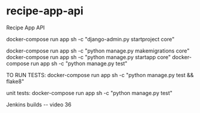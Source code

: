 # recipe-app-api
Recipe App API






docker-compose run app sh -c "django-admin.py startproject core"


docker-compose run app sh -c "python manage.py makemigrations core"
docker-compose run app sh -c "python manage.py startapp core"
docker-compose run app sh -c "python manage.py test"

TO RUN TESTS:
docker-compose run app sh -c "python manage.py test && flake8"

unit tests:
docker-compose run app sh -c "python manage.py test"


Jenkins builds -- video 36
